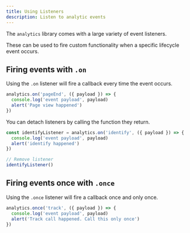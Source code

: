 ```yaml
---
title: Using Listeners
description: Listen to analytic events
---
```


The `analytics` library comes with a large variety of event listeners.

These can be used to fire custom functionality when a specific lifecycle event occurs.

## Firing events with `.on`

Using the `.on` listener will fire a callback every time the event occurs.

```js
analytics.on('pageEnd', ({ payload }) => {
  console.log('event payload', payload)
  alert('Page view happened')
})
```

You can detach listeners by calling the function they return.

```js
const identifyListener = analytics.on('identify', ({ payload }) => {
  console.log('event payload', payload)
  alert('identify happened')
})

// Remove listener
identifyListener()
```

## Firing events once with `.once`

Using the `.once` listener will fire a callback once and only once.

```js
analytics.once('track', ({ payload }) => {
  console.log('event payload', payload)
  alert('Track call happened. Call this only once')
})
```
